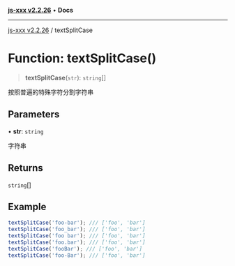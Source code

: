 [**js-xxx v2.2.26**](../README.md) • **Docs**

***

[js-xxx v2.2.26](../README.md) / textSplitCase

# Function: textSplitCase()

> **textSplitCase**(`str`): `string`[]

按照普遍的特殊字符分割字符串

## Parameters

• **str**: `string`

字符串

## Returns

`string`[]

## Example

```ts
textSplitCase('foo-bar'); /// ['foo', 'bar']
textSplitCase('foo_bar'); /// ['foo', 'bar']
textSplitCase('foo bar'); /// ['foo', 'bar']
textSplitCase('foo.bar'); /// ['foo', 'bar']
textSplitCase('fooBar'); /// ['foo', 'bar']
textSplitCase('foo-Bar'); /// ['foo', 'bar']
```
